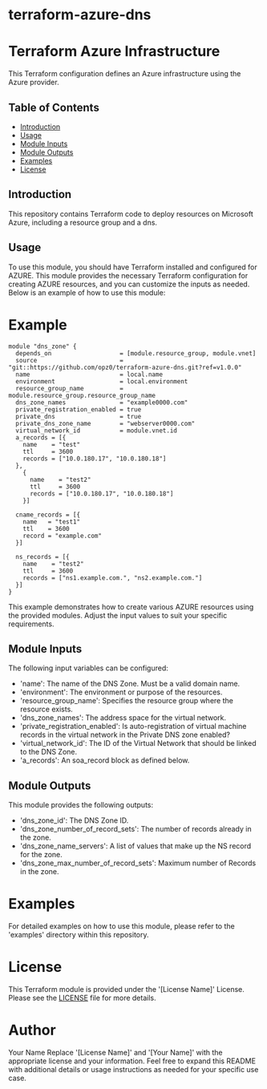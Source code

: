 # terraform-azure-dns
# Terraform Azure Infrastructure

This Terraform configuration defines an Azure infrastructure using the Azure provider.

## Table of Contents

- [Introduction](#introduction)
- [Usage](#usage)
- [Module Inputs](#module-inputs)
- [Module Outputs](#module-outputs)
- [Examples](#examples)
- [License](#license)

## Introduction
This repository contains Terraform code to deploy resources on Microsoft Azure, including a resource group and a dns.

## Usage
To use this module, you should have Terraform installed and configured for AZURE. This module provides the necessary Terraform configuration
for creating AZURE resources, and you can customize the inputs as needed. Below is an example of how to use this module:

# Example

```hcl
module "dns_zone" {
  depends_on                   = [module.resource_group, module.vnet]
  source                       = "git::https://github.com/opz0/terraform-azure-dns.git?ref=v1.0.0"
  name                         = local.name
  environment                  = local.environment
  resource_group_name          = module.resource_group.resource_group_name
  dns_zone_names               = "example0000.com"
  private_registration_enabled = true
  private_dns                  = true
  private_dns_zone_name        = "webserver0000.com"
  virtual_network_id           = module.vnet.id
  a_records = [{
    name    = "test"
    ttl     = 3600
    records = ["10.0.180.17", "10.0.180.18"]
  },
    {
      name    = "test2"
      ttl     = 3600
      records = ["10.0.180.17", "10.0.180.18"]
    }]

  cname_records = [{
    name   = "test1"
    ttl    = 3600
    record = "example.com"
  }]

  ns_records = [{
    name    = "test2"
    ttl     = 3600
    records = ["ns1.example.com.", "ns2.example.com."]
  }]
}

```
This example demonstrates how to create various AZURE resources using the provided modules. Adjust the input values to suit your specific requirements.

## Module Inputs
The following input variables can be configured:

- 'name': The name of the DNS Zone. Must be a valid domain name.
- 'environment': The environment or purpose of the resources.
- 'resource_group_name': Specifies the resource group where the resource exists.
- 'dns_zone_names': The address space for the virtual network.
- 'private_registration_enabled': Is auto-registration of virtual machine records in the virtual network in the Private DNS zone enabled?
- 'virtual_network_id':  The ID of the Virtual Network that should be linked to the DNS Zone.
- 'a_records': An soa_record block as defined below.

## Module Outputs
This module provides the following outputs:

- 'dns_zone_id': The DNS Zone ID.
- 'dns_zone_number_of_record_sets':  The number of records already in the zone.
- 'dns_zone_name_servers': A list of values that make up the NS record for the zone.
- 'dns_zone_max_number_of_record_sets': Maximum number of Records in the zone.

# Examples
For detailed examples on how to use this module, please refer to the 'examples' directory within this repository.

# License
This Terraform module is provided under the '[License Name]' License. Please see the [LICENSE](https://github.com/opz0/terraform-azure-dns/blob/readme/LICENSE) file for more details.

# Author
Your Name
Replace '[License Name]' and '[Your Name]' with the appropriate license and your information. Feel free to expand this README with additional details or usage instructions as needed for your specific use case.
